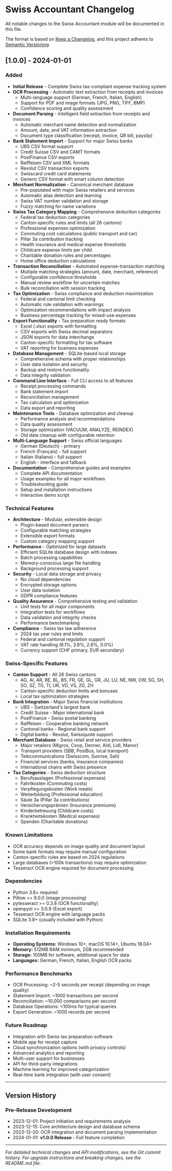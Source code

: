 # Swiss Accountant Changelog

All notable changes to the Swiss Accountant module will be documented in this file.

The format is based on [Keep a Changelog](https://keepachangelog.com/en/1.0.0/),
and this project adheres to [Semantic Versioning](https://semver.org/spec/v2.0.0.html).

## [1.0.0] - 2024-01-01

### Added
- **Initial Release** - Complete Swiss tax-compliant expense tracking system
- **OCR Processing** - Automatic text extraction from receipts and invoices
  - Multi-language support (German, French, Italian, English)
  - Support for PDF and image formats (JPG, PNG, TIFF, BMP)
  - Confidence scoring and quality assessment
- **Document Parsing** - Intelligent field extraction from receipts and invoices
  - Automatic merchant name detection and normalization
  - Amount, date, and VAT information extraction
  - Document type classification (receipt, invoice, QR bill, payslip)
- **Bank Statement Import** - Support for major Swiss banks
  - UBS CSV format support
  - Credit Suisse CSV and CAMT formats
  - PostFinance CSV exports
  - Raiffeisen CSV and XML formats
  - Revolut CSV transaction exports
  - Swisscard credit card statements
  - Generic CSV format with smart column detection
- **Merchant Normalization** - Canonical merchant database
  - Pre-populated with major Swiss retailers and services
  - Automatic alias detection and learning
  - Swiss VAT number validation and storage
  - Fuzzy matching for name variations
- **Swiss Tax Category Mapping** - Comprehensive deduction categories
  - Federal tax deduction categories
  - Canton-specific rules and limits (all 26 cantons)
  - Professional expenses optimization
  - Commuting cost calculations (public transport and car)
  - Pillar 3a contribution tracking
  - Health insurance and medical expense thresholds
  - Childcare expense limits per child
  - Charitable donation rules and percentages
  - Home office deduction calculations
- **Transaction Reconciliation** - Automated expense-transaction matching
  - Multiple matching strategies (amount, date, merchant, reference)
  - Configurable confidence thresholds
  - Manual review workflow for uncertain matches
  - Bulk reconciliation with session tracking
- **Tax Optimization** - Swiss compliance and deduction maximization
  - Federal and cantonal limit checking
  - Automatic rule validation with warnings
  - Optimization recommendations with impact analysis
  - Business percentage tracking for mixed-use expenses
- **Export Functionality** - Tax preparation ready formats
  - Excel (.xlsx) exports with formatting
  - CSV exports with Swiss decimal separators
  - JSON exports for data interchange
  - Canton-specific formatting for tax software
  - VAT reporting for business expenses
- **Database Management** - SQLite-based local storage
  - Comprehensive schema with proper relationships
  - User data isolation and security
  - Backup and restore functionality
  - Data integrity validation
- **Command Line Interface** - Full CLI access to all features
  - Receipt processing commands
  - Bank statement import
  - Reconciliation management
  - Tax calculation and optimization
  - Data export and reporting
- **Maintenance Tools** - Database optimization and cleanup
  - Performance analysis and recommendations
  - Data quality assessment
  - Storage optimization (VACUUM, ANALYZE, REINDEX)
  - Old data cleanup with configurable retention
- **Multi-Language Support** - Swiss official languages
  - German (Deutsch) - primary
  - French (Français) - full support
  - Italian (Italiano) - full support
  - English - interface and fallback
- **Documentation** - Comprehensive guides and examples
  - Complete API documentation
  - Usage examples for all major workflows
  - Troubleshooting guide
  - Setup and installation instructions
  - Interactive demo script

### Technical Features
- **Architecture** - Modular, extensible design
  - Plugin-based document parsers
  - Configurable matching strategies
  - Extensible export formats
  - Custom category mapping support
- **Performance** - Optimized for large datasets
  - Efficient SQLite database design with indexes
  - Batch processing capabilities
  - Memory-conscious large file handling
  - Background processing support
- **Security** - Local data storage and privacy
  - No cloud dependencies
  - Encrypted storage options
  - User data isolation
  - GDPR compliance features
- **Quality Assurance** - Comprehensive testing and validation
  - Unit tests for all major components
  - Integration tests for workflows
  - Data validation and integrity checks
  - Performance benchmarking
- **Compliance** - Swiss tax law adherence
  - 2024 tax year rules and limits
  - Federal and cantonal regulation support
  - VAT rate handling (8.1%, 3.8%, 2.6%, 0.0%)
  - Currency support (CHF primary, EUR secondary)

### Swiss-Specific Features
- **Canton Support** - All 26 Swiss cantons
  - AG, AI, AR, BE, BL, BS, FR, GE, GL, GR, JU, LU, NE, NW, OW, SG, SH, SO, SZ, TG, TI, UR, VD, VS, ZG, ZH
  - Canton-specific deduction limits and bonuses
  - Local tax optimization strategies
- **Bank Integration** - Major Swiss financial institutions
  - UBS - Switzerland's largest bank
  - Credit Suisse - Major international bank
  - PostFinance - Swiss postal banking
  - Raiffeisen - Cooperative banking network
  - Cantonal banks - Regional bank support
  - Digital banks - Revolut, Swissquote support
- **Merchant Database** - Swiss retail and service providers
  - Major retailers (Migros, Coop, Denner, Aldi, Lidl, Manor)
  - Transport providers (SBB, PostBus, local transport)
  - Telecommunications (Swisscom, Sunrise, Salt)
  - Financial services (banks, insurance companies)
  - International chains with Swiss presence
- **Tax Categories** - Swiss deduction structure
  - Berufsauslagen (Professional expenses)
  - Fahrtkosten (Commuting costs)
  - Verpflegungskosten (Work meals)
  - Weiterbildung (Professional education)
  - Säule 3a (Pillar 3a contributions)
  - Versicherungsprämien (Insurance premiums)
  - Kinderbetreuung (Childcare costs)
  - Krankheitskosten (Medical expenses)
  - Spenden (Charitable donations)

### Known Limitations
- OCR accuracy depends on image quality and document layout
- Some bank formats may require manual configuration
- Canton-specific rules are based on 2024 regulations
- Large databases (>100k transactions) may require optimization
- Tesseract OCR engine required for document processing

### Dependencies
- Python 3.8+ required
- Pillow >= 9.0.0 (image processing)
- pytesseract >= 0.3.8 (OCR functionality)
- openpyxl >= 3.0.9 (Excel export)
- Tesseract OCR engine with language packs
- SQLite 3.8+ (usually included with Python)

### Installation Requirements
- **Operating Systems:** Windows 10+, macOS 10.14+, Ubuntu 18.04+
- **Memory:** 512MB RAM minimum, 2GB recommended
- **Storage:** 100MB for software, additional space for data
- **Languages:** German, French, Italian, English OCR packs

### Performance Benchmarks
- OCR Processing: ~2-5 seconds per receipt (depending on image quality)
- Statement Import: ~1000 transactions per second
- Reconciliation: ~10,000 comparisons per second
- Database Operations: <100ms for typical queries
- Export Generation: ~1000 records per second

### Future Roadmap
- Integration with Swiss tax preparation software
- Mobile app for receipt capture
- Cloud synchronization options (with privacy controls)
- Advanced analytics and reporting
- Multi-user support for businesses
- API for third-party integrations
- Machine learning for improved categorization
- Real-time bank integration (with user consent)

---

## Version History

### Pre-Release Development
- 2023-12-01: Project initiation and requirements analysis
- 2023-12-15: Core architecture design and database schema
- 2023-12-20: OCR integration and document parsing implementation
- 2024-01-01: **v1.0.0 Release** - Full feature completion

---

*For detailed technical changes and API modifications, see the Git commit history.*
*For upgrade instructions and breaking changes, see the README.md file.*
